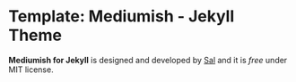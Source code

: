 # Template: Mediumish - Jekyll Theme

**Mediumish for Jekyll** is designed and developed by [Sal](https://www.wowthemes.net) and it is *free* under MIT license.
